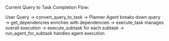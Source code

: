 Current Query to Task Completion Flow:

User Query → convert_query_to_task
    → Planner Agent breaks down query
    → get_dependencies enriches with dependencies
    → execute_task manages overall execution
        → execute_subtask for each subtask
            → run_agent_for_subtask handles agent execution